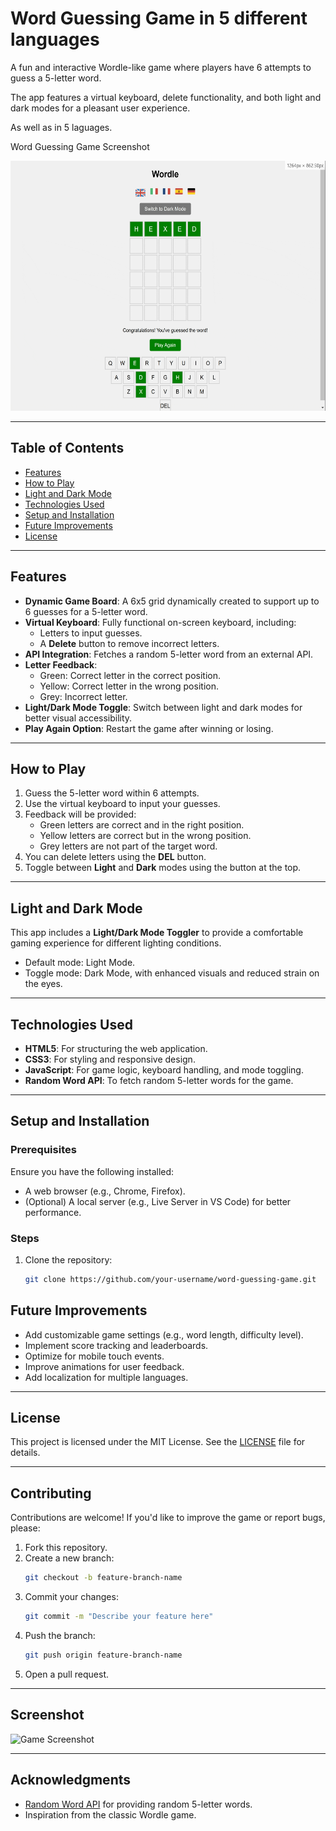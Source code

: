 # Word Guessing Game in 5 different languages

A fun and interactive Wordle-like game where players have 6 attempts to guess a 5-letter word. 

The app features a virtual keyboard, delete functionality, and both light and dark modes for a pleasant user experience.

As well as in 5 laguages.

Word Guessing Game Screenshot 

<img src="https://github.com/MikaelEngvall/Wordle/blob/main/wordle_motus_wortspiel.gif" width="600" height="400" />

---

## Table of Contents

- [Features](#features)
- [How to Play](#how-to-play)
- [Light and Dark Mode](#light-and-dark-mode)
- [Technologies Used](#technologies-used)
- [Setup and Installation](#setup-and-installation)
- [Future Improvements](#future-improvements)
- [License](#license)

---

## Features

- **Dynamic Game Board**: A 6x5 grid dynamically created to support up to 6 guesses for a 5-letter word.
- **Virtual Keyboard**: Fully functional on-screen keyboard, including:
  - Letters to input guesses.
  - A **Delete** button to remove incorrect letters.
- **API Integration**: Fetches a random 5-letter word from an external API.
- **Letter Feedback**:
  - Green: Correct letter in the correct position.
  - Yellow: Correct letter in the wrong position.
  - Grey: Incorrect letter.
- **Light/Dark Mode Toggle**: Switch between light and dark modes for better visual accessibility.
- **Play Again Option**: Restart the game after winning or losing.

---

## How to Play

1. Guess the 5-letter word within 6 attempts.
2. Use the virtual keyboard to input your guesses.
3. Feedback will be provided:
   - Green letters are correct and in the right position.
   - Yellow letters are correct but in the wrong position.
   - Grey letters are not part of the target word.
4. You can delete letters using the **DEL** button.
5. Toggle between **Light** and **Dark** modes using the button at the top.

---

## Light and Dark Mode

This app includes a **Light/Dark Mode Toggler** to provide a comfortable gaming experience for different lighting conditions.

- Default mode: Light Mode.
- Toggle mode: Dark Mode, with enhanced visuals and reduced strain on the eyes.

---

## Technologies Used

- **HTML5**: For structuring the web application.
- **CSS3**: For styling and responsive design.
- **JavaScript**: For game logic, keyboard handling, and mode toggling.
- **Random Word API**: To fetch random 5-letter words for the game.

---

## Setup and Installation

### Prerequisites

Ensure you have the following installed:
- A web browser (e.g., Chrome, Firefox).
- (Optional) A local server (e.g., Live Server in VS Code) for better performance.

### Steps

1. Clone the repository:
   ```bash
   git clone https://github.com/your-username/word-guessing-game.git
    ```

## Future Improvements

- Add customizable game settings (e.g., word length, difficulty level).
- Implement score tracking and leaderboards.
- Optimize for mobile touch events.
- Improve animations for user feedback.
- Add localization for multiple languages.

---

## License

This project is licensed under the MIT License. See the [LICENSE](LICENSE) file for details.

---

## Contributing

Contributions are welcome! If you'd like to improve the game or report bugs, please:
1. Fork this repository.
2. Create a new branch:
   ```bash
   git checkout -b feature-branch-name
   ```
3. Commit your changes:
   ```bash
   git commit -m "Describe your feature here"
   ```
4. Push the branch:
   ```bash
   git push origin feature-branch-name
   ```
5. Open a pull request.

---

## Screenshot

![Game Screenshot](https://github.com/user-attachments/assets/60467a2c-3267-4435-a7e8-7d3b06d5b452)


---

## Acknowledgments

- [Random Word API](https://random-word-api.herokuapp.com/) for providing random 5-letter words.
- Inspiration from the classic Wordle game.


